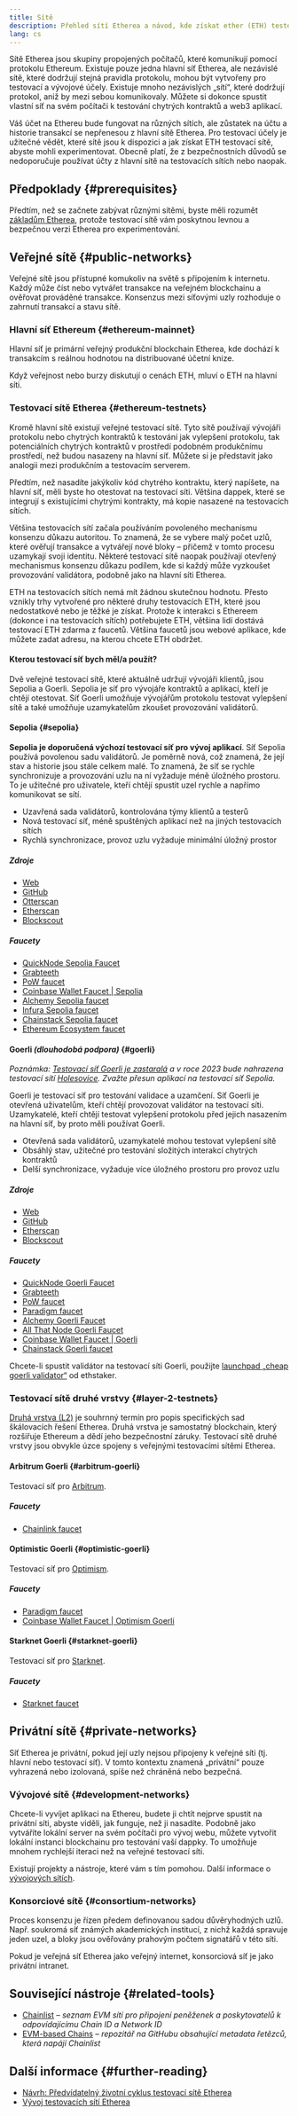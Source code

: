 ```yaml
---
title: Sítě
description: Přehled sítí Etherea a návod, kde získat ether (ETH) testovací sítě pro testování vaší aplikace.
lang: cs
---
```


Sítě Etherea jsou skupiny propojených počítačů, které komunikují pomocí protokolu Ethereum. Existuje pouze jedna hlavní síť Etherea, ale nezávislé sítě, které dodržují stejná pravidla protokolu, mohou být vytvořeny pro testovací a vývojové účely. Existuje mnoho nezávislých „sítí“, které dodržují protokol, aniž by mezi sebou komunikovaly. Můžete si dokonce spustit vlastní síť na svém počítači k testování chytrých kontraktů a web3 aplikací.

Váš účet na Ethereu bude fungovat na různých sítích, ale zůstatek na účtu a historie transakcí se nepřenesou z hlavní sítě Etherea. Pro testovací účely je užitečné vědět, které sítě jsou k dispozici a jak získat ETH testovací sítě, abyste mohli experimentovat. Obecně platí, že z bezpečnostních důvodů se nedoporučuje používat účty z hlavní sítě na testovacích sítích nebo naopak.

## Předpoklady {#prerequisites}

Předtím, než se začnete zabývat různými sítěmi, byste měli rozumět [základům Etherea](/developers/docs/intro-to-ethereum/), protože testovací sítě vám poskytnou levnou a bezpečnou verzi Etherea pro experimentování.

## Veřejné sítě {#public-networks}

Veřejné sítě jsou přístupné komukoliv na světě s připojením k internetu. Každý může číst nebo vytvářet transakce na veřejném blockchainu a ověřovat prováděné transakce. Konsenzus mezi síťovými uzly rozhoduje o zahrnutí transakcí a stavu sítě.

### Hlavní síť Ethereum {#ethereum-mainnet}

Hlavní síť je primární veřejný produkční blockchain Etherea, kde dochází k transakcím s reálnou hodnotou na distribuované účetní knize.

Když veřejnost nebo burzy diskutují o cenách ETH, mluví o ETH na hlavní síti.

### Testovací sítě Etherea {#ethereum-testnets}

Kromě hlavní sítě existují veřejné testovací sítě. Tyto sítě používají vývojáři protokolu nebo chytrých kontraktů k testování jak vylepšení protokolu, tak potenciálních chytrých kontraktů v prostředí podobném produkčnímu prostředí, než budou nasazeny na hlavní síť. Můžete si je představit jako analogii mezi produkčním a testovacím serverem.

Předtím, než nasadíte jakýkoliv kód chytrého kontraktu, který napíšete, na hlavní síť, měli byste ho otestovat na testovací síti. Většina dappek, které se integrují s existujícími chytrými kontrakty, má kopie nasazené na testovacích sítích.

Většina testovacích sítí začala používáním povoleného mechanismu konsenzu důkazu autoritou. To znamená, že se vybere malý počet uzlů, které ověřují transakce a vytvářejí nové bloky – přičemž v tomto procesu uzamykají svoji identitu. Některé testovací sítě naopak používají otevřený mechanismus konsenzu důkazu podílem, kde si každý může vyzkoušet provozování validátora, podobně jako na hlavní síti Etherea.

ETH na testovacích sítích nemá mít žádnou skutečnou hodnotu. Přesto vznikly trhy vytvořené pro některé druhy testovacích ETH, které jsou nedostatkové nebo je těžké je získat. Protože k interakci s Ethereem (dokonce i na testovacích sítích) potřebujete ETH, většina lidí dostává testovací ETH zdarma z faucetů. Většina faucetů jsou webové aplikace, kde můžete zadat adresu, na kterou chcete ETH obdržet.

#### Kterou testovací síť bych měl/a použít?

Dvě veřejné testovací sítě, které aktuálně udržují vývojáři klientů, jsou Sepolia a Goerli. Sepolia je síť pro vývojáře kontraktů a aplikací, kteří je chtějí otestovat. Síť Goerli umožňuje vývojářům protokolu testovat vylepšení sítě a také umožňuje uzamykatelům zkoušet provozování validátorů.

#### Sepolia {#sepolia}

**Sepolia je doporučená výchozí testovací síť pro vývoj aplikací**. Síť Sepolia používá povolenou sadu validátorů. Je poměrně nová, což znamená, že její stav a historie jsou stále celkem malé. To znamená, že síť se rychle synchronizuje a provozování uzlu na ní vyžaduje méně úložného prostoru. To je užitečné pro uživatele, kteří chtějí spustit uzel rychle a napřímo komunikovat se sítí.

- Uzavřená sada validátorů, kontrolována týmy klientů a testerů
- Nová testovací síť, méně spuštěných aplikací než na jiných testovacích sítích
- Rychlá synchronizace, provoz uzlu vyžaduje minimální úložný prostor

##### Zdroje

- [Web](https://sepolia.dev/)
- [GitHub](https://github.com/eth-clients/sepolia)
- [Otterscan](https://sepolia.otterscan.io/)
- [Etherscan](https://sepolia.etherscan.io)
- [Blockscout](https://eth-sepolia.blockscout.com/)

##### Faucety

- [QuickNode Sepolia Faucet](https://faucet.quicknode.com/drip)
- [Grabteeth](https://grabteeth.xyz/)
- [PoW faucet](https://sepolia-faucet.pk910.de/)
- [Coinbase Wallet Faucet | Sepolia](https://coinbase.com/faucets/ethereum-sepolia-faucet)
- [Alchemy Sepolia faucet](https://sepoliafaucet.com/)
- [Infura Sepolia faucet](https://www.infura.io/faucet)
- [Chainstack Sepolia faucet](https://faucet.chainstack.com/sepolia-faucet)
- [Ethereum Ecosystem faucet](https://www.ethereum-ecosystem.com/faucets/ethereum-sepolia)

#### Goerli _(dlouhodobá podpora)_ {#goerli}

_Poznámka: [Testovací síť Goerli je zastaralá](https://ethereum-magicians.org/t/proposal-predictable-ethereum-testnet-lifecycle/11575/17) a v roce 2023 bude nahrazena testovací sítí [Holesovice](https://github.com/eth-clients/holesovice). Zvažte přesun aplikací na testovací síť Sepolia._

Goerli je testovací síť pro testování validace a uzamčení. Síť Goerli je otevřená uživatelům, kteří chtějí provozovat validátor na testovací síti. Uzamykatelé, kteří chtějí testovat vylepšení protokolu před jejich nasazením na hlavní síť, by proto měli používat Goerli.

- Otevřená sada validátorů, uzamykatelé mohou testovat vylepšení sítě
- Obsáhlý stav, užitečné pro testování složitých interakcí chytrých kontraktů
- Delší synchronizace, vyžaduje více úložného prostoru pro provoz uzlu

##### Zdroje

- [Web](https://goerli.net/)
- [GitHub](https://github.com/eth-clients/goerli)
- [Etherscan](https://goerli.etherscan.io)
- [Blockscout](https://eth-goerli.blockscout.com/)

##### Faucety

- [QuickNode Goerli Faucet](https://faucet.quicknode.com/drip)
- [Grabteeth](https://grabteeth.xyz/)
- [PoW faucet](https://goerli-faucet.pk910.de/)
- [Paradigm faucet](https://faucet.paradigm.xyz/)
- [Alchemy Goerli Faucet](https://goerlifaucet.com/)
- [All That Node Goerli Faucet](https://www.allthatnode.com/faucet/ethereum.dsrv)
- [Coinbase Wallet Faucet | Goerli](https://coinbase.com/faucets/ethereum-goerli-faucet)
- [Chainstack Goerli faucet](https://faucet.chainstack.com/goerli-faucet)

Chcete-li spustit validátor na testovací síti Goerli, použijte [launchpad „cheap goerli validator“](https://goerli.launchpad.ethstaker.cc/en/) od ethstaker.

### Testovací sítě druhé vrstvy {#layer-2-testnets}

[Druhá vrstva (L2)](/layer-2/) je souhrnný termín pro popis specifických sad škálovacích řešení Etherea. Druhá vrstva je samostatný blockchain, který rozšiřuje Ethereum a dědí jeho bezpečnostní záruky. Testovací sítě druhé vrstvy jsou obvykle úzce spojeny s veřejnými testovacími sítěmi Etherea.

#### Arbitrum Goerli {#arbitrum-goerli}

Testovací síť pro [Arbitrum](https://arbitrum.io/).

##### Faucety

- [Chainlink faucet](https://faucets.chain.link/)

#### Optimistic Goerli {#optimistic-goerli}

Testovací síť pro [Optimism](https://www.optimism.io/).

##### Faucety

- [Paradigm faucet](https://faucet.paradigm.xyz/)
- [Coinbase Wallet Faucet | Optimism Goerli](https://coinbase.com/faucets/optimism-goerli-faucet)

#### Starknet Goerli {#starknet-goerli}

Testovací síť pro [Starknet](https://www.starknet.io).

##### Faucety

- [Starknet faucet](https://faucet.goerli.starknet.io)

## Privátní sítě {#private-networks}

Síť Etherea je privátní, pokud její uzly nejsou připojeny k veřejné síti (tj. hlavní nebo testovací síť). V tomto kontextu znamená „privátní“ pouze vyhrazená nebo izolovaná, spíše než chráněná nebo bezpečná.

### Vývojové sítě {#development-networks}

Chcete-li vyvíjet aplikaci na Ethereu, budete ji chtít nejprve spustit na privátní síti, abyste viděli, jak funguje, než ji nasadíte. Podobně jako vytváříte lokální server na svém počítači pro vývoj webu, můžete vytvořit lokální instanci blockchainu pro testování vaší dappky. To umožňuje mnohem rychlejší iteraci než na veřejné testovací síti.

Existují projekty a nástroje, které vám s tím pomohou. Další informace o [vývojových sítích](/developers/docs/development-networks/).

### Konsorciové sítě {#consortium-networks}

Proces konsenzu je řízen předem definovanou sadou důvěryhodných uzlů. Např. soukromá síť známých akademických institucí, z nichž každá spravuje jeden uzel, a bloky jsou ověřovány prahovým počtem signatářů v této síti.

Pokud je veřejná síť Etherea jako veřejný internet, konsorciová síť je jako privátní intranet.

## Související nástroje {#related-tools}

- [Chainlist](https://chainlist.org/) _– seznam EVM sítí pro připojení peněženek a poskytovatelů k odpovídajícímu Chain ID a Network ID_
- [EVM-based Chains](https://github.com/ethereum-lists/chains) _– repozitář na GitHubu obsahující metadata řetězců, která napájí Chainlist_

## Další informace {#further-reading}

- [Návrh: Předvídatelný životní cyklus testovací sítě Etherea](https://ethereum-magicians.org/t/proposal-predictable-ethereum-testnet-lifecycle/11575/17)
- [Vývoj testovacích sítí Etherea](https://etherworld.co/2022/08/19/the-evolution-of-ethereum-testnet/)
